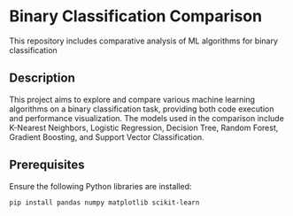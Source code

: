 # Binary Classification Comparison
This repository includes comparative analysis of ML algorithms for binary classification

## Description

This project aims to explore and compare various machine learning algorithms on a binary classification task, providing both code execution and performance visualization. The models used in the comparison include K-Nearest Neighbors, Logistic Regression, Decision Tree, Random Forest, Gradient Boosting, and Support Vector Classification. 

## Prerequisites

Ensure the following Python libraries are installed:
```bash
pip install pandas numpy matplotlib scikit-learn
```
